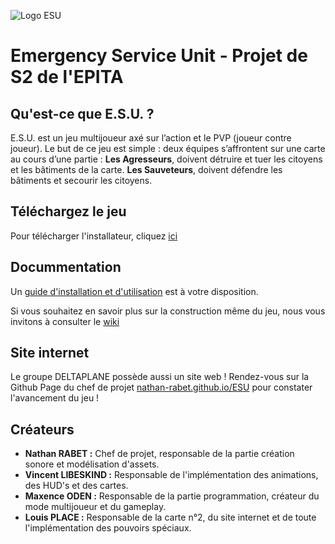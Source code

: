 ![Logo ESU](https://user-images.githubusercontent.com/13369175/83048551-0a5b4880-a04a-11ea-8cc0-4a71fa69a32b.gif)

# Emergency Service Unit - Projet de S2 de l'EPITA
## Qu'est-ce que E.S.U. ?
E.S.U. est un jeu multijoueur axé sur l’action et le PVP (joueur contre joueur). Le but de ce
jeu est simple : deux équipes s’affrontent sur une carte au cours d’une partie
: **Les Agresseurs**, doivent détruire et tuer les citoyens et les bâtiments de
la carte. **Les Sauveteurs**, doivent défendre les bâtiments et secourir les
citoyens.

## Téléchargez le jeu
Pour télécharger l'installateur, cliquez [ici](https://github.com/nathan-rabet/ESU/raw/master/docs/assets/download/ESU_setup.exe)

## Docummentation
Un [guide d'installation et d'utilisation](https://github.com/nathan-rabet/ESU/wiki/Manuel-d%E2%80%99utilisation-et-d%E2%80%99installation) est à votre disposition.

Si vous souhaitez en savoir plus sur la construction même du jeu, nous vous invitons à consulter le [wiki](https://github.com/nathan-rabet/ESU/wiki)

## Site internet
Le groupe DELTAPLANE possède aussi un site web ! Rendez-vous sur la Github Page du chef de projet [nathan-rabet.github.io/ESU](https://nathan-rabet.github.io/ESU) pour constater l'avancement du jeu !

## Créateurs
*    **Nathan RABET :** Chef de projet, responsable de la partie création sonore et modélisation d'assets.
*    **Vincent LIBESKIND :** Responsable de l'implémentation des animations, des HUD's et des cartes.
*    **Maxence ODEN :** Responsable de la partie programmation, créateur du mode multijoueur et du gameplay.
*    **Louis PLACE :** Responsable de la carte n°2, du site internet et de toute l'implémentation des pouvoirs spéciaux.
